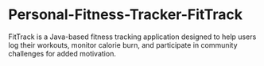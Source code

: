 # Personal-Fitness-Tracker-FitTrack
FitTrack is a Java-based fitness tracking application designed to help users log their workouts, monitor calorie burn, and participate in community challenges for added motivation.
